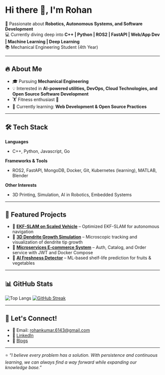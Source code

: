 # Hi there 👋, I'm Rohan  

🚀 Passionate about **Robotics, Autonomous Systems, and Software Development**  
💻 Currently diving deep into **C++ | Python | ROS2 | FastAPI | Web/App Dev | Machine Learning | Deep Learning**  
📚 Mechanical Engineering Student (4th Year) 

---

## 🔥 About Me  
- 🎓 Pursuing **Mechanical Engineering**  
- 💡 Interested in **AI-powered utilities, DevOps, Cloud Technologies, and Open Source Software Development**  
- 🏋️ Fitness enthusiast 💪  
- 🌱 Currently learning: **Web Development & Open Source Practices**  

---

## 🛠️ Tech Stack  
**Languages**  
- C++, Python, Javascript, Go  

**Frameworks & Tools**  
- ROS2, FastAPI, MongoDB, Docker, Git, Kubernetes (learning), MATLAB, Blender  

**Other Interests**  
- 3D Printing, Simulation, AI in Robotics, Embedded Systems  

---

## 📂 Featured Projects  
- 🔷 **[EKF-SLAM on Scaled Vehicle](https://github.com/your-repo)** – Optimized EKF-SLAM for autonomous navigation  
- 🔷 **[3D Dendrite Growth Simulation](https://github.com/your-repo)** – Microscopic tracking and visualization of dendrite tip growth  
- 🔷 **[Microservices E-commerce System](https://github.com/your-repo)** – Auth, Catalog, and Order service with JWT and Docker Compose  
- 🔷 **[AI Freshness Detector](https://github.com/your-repo)** – ML-based shelf-life prediction for fruits & vegetables  

---

## 📊 GitHub Stats  
![Top Langs](https://github-readme-stats.vercel.app/api/top-langs/?username=rohanx01&layout=compact&theme=radical) 
[![GitHub Streak](https://streak-stats.demolab.com?user=rohanx01&theme=radical&hide_border=true&date_format=M%20j%5B%2C%20Y%5D)](https://git.io/streak-stats)

---

## 🤝 Let's Connect!  
- 📧 Email: rohankumar.6143@gmail.com  
- 💼 [LinkedIn](https://www.linkedin.com/in/rohankumar4510)   
- 📝 [Blogs](https://your-portfolio-link.com)  

---

⭐️ *“I believe every problem has a solution. With persistence and continuous learning, we can always find a way forward while expanding our knowledge base.”*

